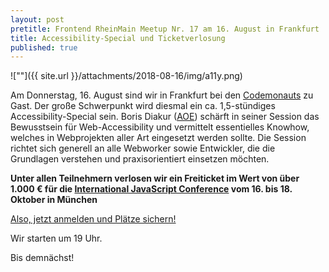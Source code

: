 ```yaml
---
layout: post
pretitle: Frontend RheinMain Meetup Nr. 17 am 16. August in Frankfurt
title: Accessibility-Special und Ticketverlosung
published: true
---
```


![""]({{ site.url }}/attachments/2018-08-16/img/a11y.png)

Am Donnerstag, 16. August sind wir in Frankfurt bei den [Codemonauts](https://codemonauts.com/) zu Gast. Der große Schwerpunkt wird diesmal ein ca. 1,5-stündiges Accessibility-Special sein. Boris Diakur ([AOE](https://aoe.com)) schärft in seiner Session das Bewusstsein für Web-Accessibility und vermittelt essentielles Knowhow, welches in Webprojekten aller Art eingesetzt werden sollte. Die Session richtet sich generell an alle Webworker sowie Entwickler, die die Grundlagen verstehen und praxisorientiert einsetzen möchten. 
 
__Unter allen Teilnehmern verlosen wir ein Freiticket im Wert von über 1.000 € für die [International JavaScript Conference](https://javascript-conference.com/) vom 16. bis 18. Oktober in München__

[Also, jetzt anmelden und Plätze sichern!](https://www.meetup.com/de-DE/frontend_rm/events/253415153/)

Wir starten um 19 Uhr.

Bis demnächst!
